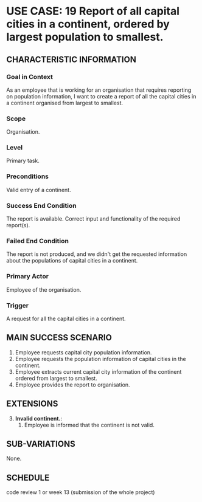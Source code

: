 # USE CASE: 19 Report of all capital cities in a continent, ordered by largest population to smallest.

## CHARACTERISTIC INFORMATION

### Goal in Context

As an employee that is working for an organisation that requires reporting on population information, I want to create a report of all the capital cities in a continent organised from largest to smallest.
### Scope

Organisation.

### Level

Primary task.

### Preconditions

Valid entry of a continent.

### Success End Condition

The report is available. Correct input and functionality of the required report(s).

### Failed End Condition

The report is not produced, and we didn't get the requested information about the populations of capital cities in a continent.

### Primary Actor

Employee of the organisation.

### Trigger

A request for all the capital cities in a continent.

## MAIN SUCCESS SCENARIO

1. Employee requests capital city population information.
2. Employee requests the population information of capital cities in the continent.
3. Employee extracts current capital city information of the continent ordered from largest to smallest.
4. Employee provides the report to organisation.

## EXTENSIONS

3. **Invalid continent.**:
    1. Employee is informed that the continent is not valid.

## SUB-VARIATIONS

None.

## SCHEDULE

code review 1 or week 13 (submission of the whole project)